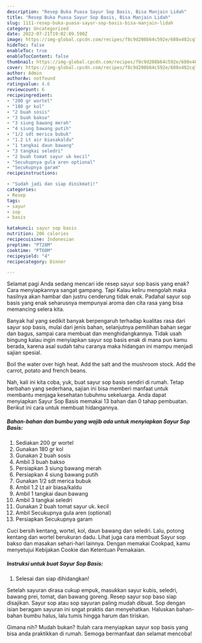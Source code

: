 ```yaml
---
description: "Resep Buka Puasa Sayur Sop Basis, Bisa Manjain Lidah"
title: "Resep Buka Puasa Sayur Sop Basis, Bisa Manjain Lidah"
slug: 1111-resep-buka-puasa-sayur-sop-basis-bisa-manjain-lidah
category: Uncategorized
date: 2022-07-21T19:02:09.590Z
image: https://img-global.cpcdn.com/recipes/f8c9d208b64c592e/680x482cq70/sayur-sop-basis-foto-resep-utama.jpg
hideToc: false
enableToc: true
enableTocContent: false
thumbnail: https://img-global.cpcdn.com/recipes/f8c9d208b64c592e/680x482cq70/sayur-sop-basis-foto-resep-utama.jpg
cover: https://img-global.cpcdn.com/recipes/f8c9d208b64c592e/680x482cq70/sayur-sop-basis-foto-resep-utama.jpg
author: Admin
authorAv: notfound
ratingvalue: 4.6
reviewcount: 6
recipeingredient:
- "200 gr wortel"
- "180 gr kol"
- "2 buah sosis"
- "3 buah bakso"
- "3 siung bawang merah"
- "4 siung bawang putih"
- "1/2 sdt merica bubuk"
- "1.2 Lt air biasakaldu"
- "1 tangkai daun bawang"
- "3 tangkai seledri"
- "2 buah tomat sayur uk kecil"
- "Secukupnya gula aren optional"
- "Secukupnya garam"
recipeinstructions:

- "Sudah jadi dan siap dinikmati!"
categories:
- Resep
tags:
- sayur
- sop
- basis

katakunci: sayur sop basis 
nutrition: 206 calories
recipecuisine: Indonesian
preptime: "PT28M"
cooktime: "PT60M"
recipeyield: "4"
recipecategory: Dinner

---
```



Selamat pagi Anda sedang mencari ide resep sayur sop basis yang enak? Cara menyiapkannya sangat gampang. Tapi Kalau keliru mengolah maka hasilnya akan hambar dan justru cenderung tidak enak. Padahal sayur sop basis yang enak seharusnya mempunyai aroma dan cita rasa yang bisa memancing selera kita.


Banyak hal yang sedikit banyak berpengaruh terhadap kualitas rasa dari sayur sop basis, mulai dari jenis bahan, selanjutnya pemilihan bahan segar dan bagus, sampai cara membuat dan menghidangkannya. Tidak usah bingung kalau ingin menyiapkan sayur sop basis enak di mana pun kamu berada, karena asal sudah tahu caranya maka hidangan ini mampu menjadi sajian spesial.

Boil the water over high heat. Add the salt and the mushroom stock. Add the carrot, potato and french beans.


Nah, kali ini kita coba, yuk, buat sayur sop basis sendiri di rumah. Tetap berbahan yang sederhana, sajian ini bisa memberi manfaat untuk membantu menjaga kesehatan tubuhmu sekeluarga. Anda dapat menyiapkan Sayur Sop Basis memakai 13 bahan dan 0 tahap pembuatan. Berikut ini cara untuk membuat hidangannya.

<!--inarticleads1-->

##### Bahan-bahan dan bumbu yang wajib ada untuk menyiapkan Sayur Sop Basis:

1. Sediakan 200 gr wortel
1. Gunakan 180 gr kol
1. Gunakan 2 buah sosis
1. Ambil 3 buah bakso
1. Persiapkan 3 siung bawang merah
1. Persiapkan 4 siung bawang putih
1. Gunakan 1/2 sdt merica bubuk
1. Ambil 1.2 Lt air biasa/kaldu
1. Ambil 1 tangkai daun bawang
1. Ambil 3 tangkai seledri
1. Gunakan 2 buah tomat sayur uk. kecil
1. Ambil Secukupnya gula aren (optional)
1. Persiapkan Secukupnya garam


Cuci bersih kentang, wortel, kol, daun bawang dan seledri. Lalu, potong kentang dan wortel berukuran dadu. Lihat juga cara membuat Sayur sop bakso dan masakan sehari-hari lainnya. Dengan memakai Cookpad, kamu menyetujui Kebijakan Cookie dan Ketentuan Pemakaian. 

<!--inarticleads2-->

##### Instruksi untuk buat Sayur Sop Basis:


1. Selesai dan siap dihidangkan!

Setelah sayuran dirasa cukup empuk, masukkan sayur kubis, seledri, bawang prei, tomat, dan bawang goreng. Resep sayur sop baso siap disajikan. Sayur sop atau sop sayuran paling mudah dibuat. Sop dengan isian beragam sayuran ini sngat praktis dan menyehatkan. Haluskan bahan-bahan bumbu halus, lalu tumis hingga harum dan tiriskan. 

Gimana nih? Mudah bukan? Itulah cara menyiapkan sayur sop basis yang bisa anda praktikkan di rumah. Semoga bermanfaat dan selamat mencoba!
